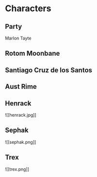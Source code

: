 # Characters

## Party

 Marlon Tayte

## Rotom Moonbane

## Santiago Cruz de los Santos

## Aust Rime

## Henrack
![[henrack.jpg]]

## Sephak
![[sephak.png]]

## Trex
![[trex.png]]